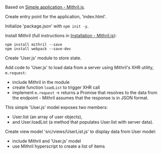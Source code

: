 Based on [Simple application - Mithril.js](http://mithril.js.org/simple-application.html).

Create entry point for the application, 'index.html'.

Initialize 'package.json' with `npm init -y`.

Install Mithril (full instructions in [Installation - Mithril.js](http://mithril.js.org/installation.html)):

    npm install mithril --save
    npm install webpack --save-dev


Create 'User.js' module to store state.

Add code to 'User.js' to load data from a server using Mithril's XHR utility, `m.request`:

- include Mithril in the module
- create function `loadList` to trigger XHR call
- implement `m.request` -> returns a Promise that resolves to the data from the endpoint - Mithril assumes that the response is in JSON format.

This simple 'User.js' model exposes two members:

- User.list (an array of user objects),
- and User.loadList (a method that populates User.list with server data).

Create view model 'src/views/UserList.js' to display data from User model:

- include Mithril and 'User.js' model
- use Mithril hyperscript to create a list of items
